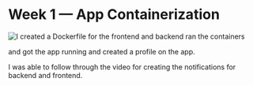 # Week 1 — App Containerization


![I created a Dockerfile for the frontend and backend ran the containers](assets/Screenshot(210).png)



and got the app running and created a profile on the app. 



I was able to follow through the video for creating the notifications for backend and frontend.
